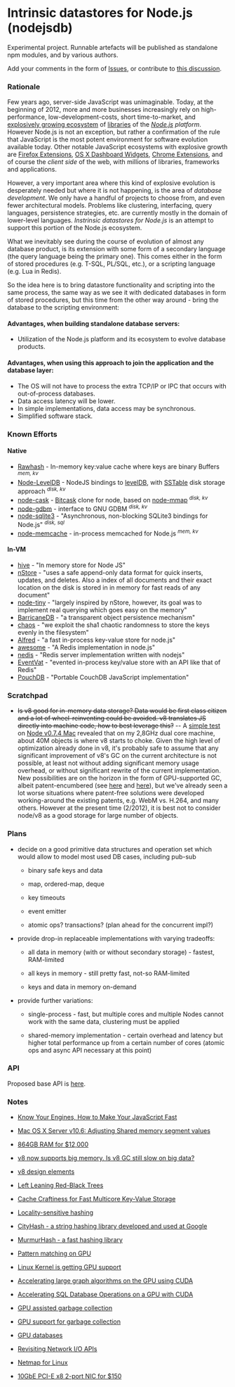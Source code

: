 # Intrinsic datastores for Node.js (nodejsdb)

Experimental project. Runnable artefacts will be published as standalone npm modules, and by various authors.

Add your comments in the form of [Issues](https://github.com/ypocat/nodejsdb/issues), or contribute to [this discussion](http://groups.google.com/group/nodejs/browse_frm/thread/1ec2908cd5fafa28).

### Rationale

Few years ago, server-side JavaScript was unimaginable. Today, at the beginning of 2012, more and more businesses increasingly rely on high-performance, low-development-costs, short time-to-market, and [explosively growing ecosystem](http://search.npmjs.org/) of [libraries](https://github.com/joyent/node/wiki/modules) of the _[Node.js](http://nodejs.org/) platform_. However Node.js is not an exception, but rather a confirmation of the rule that JavaScript is the most potent environment for software evolution available today. Other notable JavaScript ecosystems with explosive growth are [Firefox Extensions](https://addons.mozilla.org/en-US/firefox/extensions/), [OS X Dashboard Widgets](http://www.apple.com/downloads/dashboard/), [Chrome Extensions](https://chrome.google.com/webstore/category/extensions), and of course the _client side_ of the web, with millions of libraries, frameworks and applications.

However, a very important area where this kind of explosive evolution is desperately needed but where it is not happening, is the area of _database development_. We only have a handful of projects to choose from, and even fewer architectural models. Problems like clustering, interfacing, query languages, persistence strategies, etc. are currently mostly in the domain of lower-level languages. _Instrinsic datastores for Node.js_ is an attempt to support this portion of the Node.js ecosystem.

What we inevitably see during the course of evolution of almost any database product, is its extension with some form of a secondary language (the query language being the primary one). This comes either in the form of stored procedures (e.g. T-SQL, PL/SQL, etc.), or a scripting language (e.g. Lua in Redis).

So the idea here is to bring datastore functionality and scripting into the same process, the same way as we see it with dedicated databases in form of stored procedures, but this time from the other way around - bring the database to the scripting environment:

#### Advantages, when building standalone database servers:

- Utilization of the Node.js platform and its ecosystem to evolve database products.

#### Advantages, when using this approach to join the application and the database layer:

- The OS will not have to process the extra TCP/IP or IPC that occurs with out-of-process databases.
- Data access latency will be lower.
- In simple implementations, data access may be synchronous.
- Simplified software stack.


### Known Efforts

#### Native

- [Rawhash](https://github.com/pconstr/rawhash) - In-memory key:value cache where keys are binary Buffers <sup>_mem, kv_</sup>
- [Node-LevelDB](https://github.com/my8bird/node-leveldb) - NodeJS bindings to [levelDB](http://code.google.com/p/leveldb/), with [SSTable](http://www.igvita.com/2012/02/06/sstable-and-log-structured-storage-leveldb/) disk storage approach <sup>_disk, kv_</sup>
- [node-cask](https://github.com/randomekek/node-cask) - [Bitcask](http://wiki.basho.com/Bitcask.html) clone for node, based on [node-mmap](https://github.com/bnoordhuis/node-mmap) <sup>_disk, kv_</sup>
- [node-gdbm](https://github.com/tokuhirom/node-gdbm) - interface to GNU GDBM <sup>_disk, kv_</sup>
- [node-sqlite3](https://github.com/developmentseed/node-sqlite3) - "Asynchronous, non-blocking SQLite3 bindings for Node.js" <sup>_disk, sql_</sup>
- [node-memcache](https://github.com/vanillahsu/node-memcache) - in-process memcached for Node.js <sup>_mem, kv_</sup>

#### In-VM

- [hive](https://github.com/Pollenware/hive) - "In memory store for Node JS"
- [nStore](https://github.com/creationix/nstore) - "uses a safe append-only data format for quick inserts, updates, and deletes. Also a index of all documents and their exact location on the disk is stored in in memory for fast reads of any document"
- [node-tiny](https://github.com/chjj/node-tiny) - "largely inspired by nStore, however, its goal was to implement real querying which goes easy on the memory"
- [BarricaneDB](https://github.com/chrisdew/barricane-db) - "a transparent object persistence mechanism"
- [chaos](https://github.com/stagas/chaos) - "we exploit the sha1 chaotic randomness to store the keys evenly in the filesystem"
- [Alfred](https://github.com/pgte/alfred) - "a fast in-process key-value store for node.js"
- [awesome](https://github.com/janl/awesome) - "A Redis implementation in node.js"
- [nedis](https://github.com/visionmedia/nedis) - "Redis server implementation written with nodejs"
- [EventVat](https://github.com/hij1nx/eventvat) - "evented in-process key/value store with an API like that of Redis"
- [PouchDB](https://github.com/mikeal/pouchdb) - "Portable CouchDB JavaScript implementation"

### Scratchpad

* ~~Is v8 good for in-memory data storage? Data would be first class citizen and a lot of wheel-reinventing could be avoided. v8 translates JS directly into machine code, how to best leverage this?~~ -- A [simple test](https://gist.github.com/1869292) on [Node v0.7.4 Mac](http://nodejs.org/dist/v0.7.4/node-v0.7.4.pkg) revealed that on my 2,8GHz dual core machine, about 40M objects is where v8 starts to choke. Given the high level of optimization already done in v8, it's probably safe to assume that any significant improvement of v8's GC on the current architecture is not possible, at least not without adding significant memory usage overhead, or without significant rewrite of the current implementation. New possibilities are on the horizon in the form of GPU-supported GC, albeit patent-encumbered (see [here](http://www.google.com/patents/US20100082930) and [here](http://www.google.com/patents/US20110219204)), but we've already seen a lot worse situations where patent-free solutions were developed working-around the existing patents, e.g. WebM vs. H.264, and many others. However at the present time (2/2012), it is best not to consider node/v8 as a good storage for large number of objects.

### Plans

- decide on a good primitive data structures and operation set which would allow to model most used DB cases, including pub-sub

	- binary safe keys and data

	- map, ordered-map, deque
	
	- key timeouts
	
	- event emitter
	
	- atomic ops? transactions? (plan ahead for the concurrent impl?)

- provide drop-in replaceable implementations with varying tradeoffs:

	- all data in memory (with or without secondary storage) - fastest, RAM-limited
	
	- all keys in memory - still pretty fast, not-so RAM-limited
	
	- keys and data in memory on-demand

- provide further variations:

	- single-process - fast, but multiple cores and multiple Nodes cannot work with the same data, clustering must be applied
	
	- shared-memory implementation - certain overhead and latency but higher total performance up from a certain number of cores (atomic ops and async API necessary at this point)
	
	
### API

Proposed base API is [here](https://github.com/ypocat/nodejsdb/blob/master/SyncAPI.md).
	

### Notes

* [Know Your Engines, How to Make Your JavaScript Fast](http://people.mozilla.com/~dmandelin/KnowYourEngines_Velocity2011.pdf)

* [Mac OS X Server v10.6: Adjusting Shared memory segment values](http://support.apple.com/kb/HT4022)

* [864GB RAM for $12,000](http://37signals.com/svn/posts/3090-basecamp-nexts-caching-hardware)

* [v8 now supports big memory. Is v8 GC still slow on big data?](http://code.google.com/p/v8/issues/detail?id=847)

* [v8 design elements](http://code.google.com/apis/v8/design.html)

* [Left Leaning Red-Black Trees](http://www.cs.princeton.edu/~rs/talks/LLRB/08Penn.pdf)

* [Cache Craftiness for Fast Multicore Key-Value Storage](http://read.seas.harvard.edu/~kohler/pubs/mao12cache.pdf)

* [Locality-sensitive hashing](http://en.wikipedia.org/wiki/Locality-sensitive_hashing)

* [CityHash - a string hashing library developed and used at Google](http://code.google.com/p/cityhash/)

* [MurmurHash - a fast hashing library](http://code.google.com/p/smhasher/)

* [Pattern matching on GPU](http://dcs.ics.forth.gr/Activities/papers/gpupattern.iiswc11.pdf)

* [Linux Kernel is getting GPU support](http://www.cs.utah.edu/~wbsun/kgpu.pdf)

* [Accelerating large graph algorithms on the GPU using CUDA](http://citeseerx.ist.psu.edu/viewdoc/download?doi=10.1.1.102.4206&rep=rep1&type=pdf)

* [Accelerating SQL Database Operations on a GPU with CUDA](www.cs.virginia.edu/~skadron/Papers/bakkum_sqlite_gpgpu10.pdf)

* [GPU assisted garbage collection](http://www.google.com/patents/US20100082930)

* [GPU support for garbage collection](http://www.google.com/patents/US20110219204)

* [GPU databases](http://gpgpu.org/tag/databases)

* [Revisiting Network I/O APIs](http://antirobotrobot.tumblr.com/post/16311595301/revisiting-network-i-o-apis-the-netmap-framework)

* [Netmap for Linux](http://info.iet.unipi.it/~luigi/netmap/)

* [10GbE PCI-E x8 2-port NIC for $150](http://www.compuvest.com/Desc.jsp?iid=1583174)
